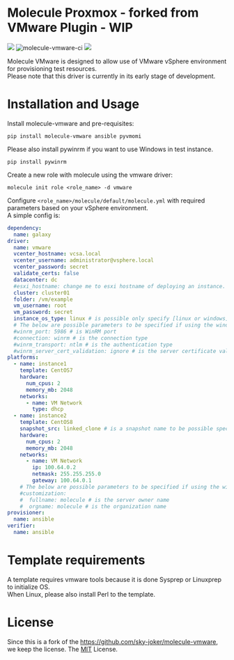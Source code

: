 # Molecule Proxmox - forked from VMware Plugin - WIP

[![](https://badge.fury.io/py/molecule-vmware.svg)](https://badge.fury.io/py/molecule-vmware) ![molecule-vmware-ci](https://github.com/sky-joker/molecule-vmware/workflows/molecule-vmware-ci/badge.svg) ![](https://img.shields.io/badge/license-MIT-brightgreen.svg)

Molecule VMware is designed to allow use of VMware vSphere environment for provisioning test resources.  
Please note that this driver is currently in its early stage of development.

# Installation and Usage

Install molecule-vmware and pre-requisites:

```
pip install molecule-vmware ansible pyvmomi
```

Please also install pywinrm if you want to use Windows in test instance.

```
pip install pywinrm
```

Create a new role with molecule using the vmware driver:

```
molecule init role <role_name> -d vmware
```

Configure `<role_name>/molecule/default/molecule.yml` with required parameters based on your vSphere environment.  
A simple config is:

```yaml
dependency:
  name: galaxy
driver:
  name: vmware
  vcenter_hostname: vcsa.local
  vcenter_username: administrator@vsphere.local
  vcenter_password: secret
  validate_certs: false
  datacenter: dc
  #esxi_hostname: change me to esxi hostname of deploying an instance. need it if not cluster specified
  cluster: cluster01
  folder: /vm/example
  vm_username: root
  vm_password: secret
  instance_os_type: linux # is possible only specify [linux or windows]
  # The below are possible parameters to be specified if using the windows template.
  #winrm_port: 5986 # is WinRM port
  #connection: winrm # is the connection type
  #winrm_transport: ntlm # is the authentication type
  #winrm_server_cert_validation: ignore # is the server certificate validation mode
platforms:
  - name: instance1
    template: CentOS7
    hardware:
      num_cpus: 2
      memory_mb: 2048
    networks:
      - name: VM Network
        type: dhcp
  - name: instance2
    template: CentOS8
    snapshot_src: linked_clone # is a snapshot name to be possible specified if you want to use linked clone.
    hardware:
      num_cpus: 2
      memory_mb: 2048
    networks:
      - name: VM Network
        ip: 100.64.0.2
        netmask: 255.255.255.0
        gateway: 100.64.0.1
    # The below are possible parameters to be specified if using the windows template.
    #customization:
    #  fullname: molecule # is the server owner name
    #  orgname: molecule # is the organization name
provisioner:
  name: ansible
verifier:
  name: ansible
```

# Template requirements

A template requires vmware tools because it is done Sysprep or Linuxprep to initialize OS.  
When Linux, please also install Perl to the template.

# License
Since this is a fork of the https://github.com/sky-joker/molecule-vmware, we keep the license.
The [MIT](https://github.com/sky-joker/molecule-vmware/blob/master/LICENSE) License.
